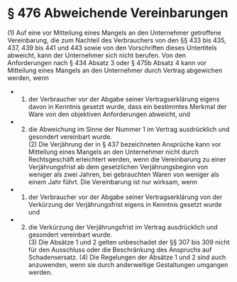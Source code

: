 # § 476 Abweichende Vereinbarungen
(1) Auf eine vor Mitteilung eines Mangels an den Unternehmer getroffene Vereinbarung, die zum Nachteil des Verbrauchers von den §§ 433 bis 435, 437, 439 bis 441 und 443 sowie von den Vorschriften dieses Untertitels abweicht, kann der Unternehmer sich nicht berufen. Von den Anforderungen nach § 434 Absatz 3 oder § 475b Absatz 4 kann vor Mitteilung eines Mangels an den Unternehmer durch Vertrag abgewichen werden, wenn
* 1. der Verbraucher vor der Abgabe seiner Vertragserklärung eigens davon in Kenntnis gesetzt wurde, dass ein bestimmtes Merkmal der Ware von den objektiven Anforderungen abweicht, und
* 2. die Abweichung im Sinne der Nummer 1 im Vertrag ausdrücklich und gesondert vereinbart wurde.  
(2) Die Verjährung der in § 437 bezeichneten Ansprüche kann vor Mitteilung eines Mangels an den Unternehmer nicht durch Rechtsgeschäft erleichtert werden, wenn die Vereinbarung zu einer Verjährungsfrist ab dem gesetzlichen Verjährungsbeginn von weniger als zwei Jahren, bei gebrauchten Waren von weniger als einem Jahr führt. Die Vereinbarung ist nur wirksam, wenn
* 1. der Verbraucher vor der Abgabe seiner Vertragserklärung von der Verkürzung der Verjährungsfrist eigens in Kenntnis gesetzt wurde und
* 2. die Verkürzung der Verjährungsfrist im Vertrag ausdrücklich und gesondert vereinbart wurde.  
(3) Die Absätze 1 und 2 gelten unbeschadet der §§ 307 bis 309 nicht für den Ausschluss oder die Beschränkung des Anspruchs auf Schadensersatz.
(4) Die Regelungen der Absätze 1 und 2 sind auch anzuwenden, wenn sie durch anderweitige Gestaltungen umgangen werden.